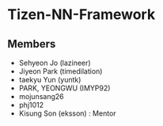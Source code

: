 # Tizen-NN-Framework


## Members
- Sehyeon Jo (lazineer)
- Jiyeon Park (timedilation)
- taekyu Yun (yuntk)
- PARK, YEONGWU (IMYP92)
- mojunsang26
- phj1012
- Kisung Son (eksson) : Mentor
